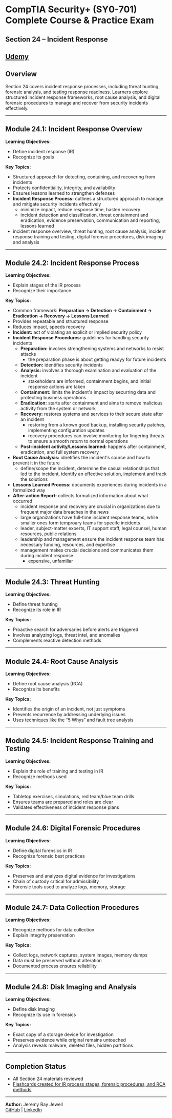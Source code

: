 # CompTIA Security+ (SY0-701) Complete Course & Practice Exam  
## Section 24 – Incident Response  

[Udemy](https://www.udemy.com/course/securityplus/)  
---

## Overview  
Section 24 covers incident response processes, including threat hunting, forensic analysis, and testing response readiness. Learners explore structured incident response frameworks, root cause analysis, and digital forensic procedures to manage and recover from security incidents effectively.  

---

## Module 24.1: Incident Response Overview  
**Learning Objectives:**  
- Define incident response (IR)  
- Recognize its goals  

**Key Topics:**  
- Structured approach for detecting, containing, and recovering from incidents  
- Protects confidentiality, integrity, and availability  
- Ensures lessons learned to strengthen defenses  
- **Incident Response Process:** outlines a structured approach to manage and mitigate security incidents effectively
	- minimize impact, reduce response time, hasten recovery
	- incident detection and classification, threat containment and eradication, evidence preservation, communication and reporting, lessons learned
- incident response overview, threat hunting, root cause analysis, incident response training and testing, digital forensic procedures, disk imaging and analysis

---

## Module 24.2: Incident Response Process  
**Learning Objectives:**  
- Explain stages of the IR process  
- Recognize their importance  

**Key Topics:**  
- Common framework: **Preparation → Detection → Containment → Eradication → Recovery → Lessons Learned**  
- Provides repeatable and structured response  
- Reduces impact, speeds recovery  
- **Incident:** act of violating an explicit or implied security policy
- **Incident Response Procedures:** guidelines for handling security incidents
	- **Preparation:** involves strengthening systems and networks to resist attacks
		- the preparation phase is about getting readyy for future incidents
	- **Detection:** identifies security incidents
	- **Analysis:** involves a thorough examination and evaluation of the incident
		- stakeholders are informed, containment begins, and initial response actions are taken
	- **Containment:** limits the incident's impact by securring data and protecting business operations
	- **Eradication:** starts after containment and aims to remove malicious activity from the system or network
	- **Recovery:** restores systems and services to their secure state after an incident
		- restoring from a known good backup, installing security patches, implementing configuration updates
		- recovery procedures can involve monitoring for lingering threats to ensure a smooth return to normal operations
	- **Post-incident activity/Lessons learned:** happens after containment, eradication, and full system recovery
- **Root Cause Analysis:** idnetifies the incident's source and how to prevent it in the future
	- define/scope the incident, determine the casual relationships that led to the incident, identify an effective solution, implement and track the solutions
- **Lessons Learned Process:** documents experiences during incidents in a formalized way
- **After-action Report:** collects formalized information about what occurred
	- incident response and recovery are crucial in organizations due to frequent major data breaches in the news
	- large organizations have full-time incident response teams, while smaller ones form temproary teams for specifc incidents
	- leader, subject-matter experts, IT support staff, legal counsel, human resources, public relations
	- leadership and management ensure the incident response team has necessary funding, resources, and expertise
	- management makes crucial decisions and communicates them during incident response
		- expensive, unfamiliar

---

## Module 24.3: Threat Hunting  
**Learning Objectives:**  
- Define threat hunting  
- Recognize its role in IR  

**Key Topics:**  
- Proactive search for adversaries before alerts are triggered  
- Involves analyzing logs, threat intel, and anomalies  
- Complements reactive detection methods  

---

## Module 24.4: Root Cause Analysis  
**Learning Objectives:**  
- Define root cause analysis (RCA)  
- Recognize its benefits  

**Key Topics:**  
- Identifies the origin of an incident, not just symptoms  
- Prevents recurrence by addressing underlying issues  
- Uses techniques like the “5 Whys” and fault tree analysis  

---

## Module 24.5: Incident Response Training and Testing  
**Learning Objectives:**  
- Explain the role of training and testing in IR  
- Recognize methods used  

**Key Topics:**  
- Tabletop exercises, simulations, red team/blue team drills  
- Ensures teams are prepared and roles are clear  
- Validates effectiveness of incident response plans  

---

## Module 24.6: Digital Forensic Procedures  
**Learning Objectives:**  
- Define digital forensics in IR  
- Recognize forensic best practices  

**Key Topics:**  
- Preserves and analyzes digital evidence for investigations  
- Chain of custody critical for admissibility  
- Forensic tools used to analyze logs, memory, storage  

---

## Module 24.7: Data Collection Procedures  
**Learning Objectives:**  
- Recognize methods for data collection  
- Explain integrity preservation  

**Key Topics:**  
- Collect logs, network captures, system images, memory dumps  
- Data must be preserved without alteration  
- Documented process ensures reliability  

---

## Module 24.8: Disk Imaging and Analysis  
**Learning Objectives:**  
- Define disk imaging  
- Recognize its use in forensics  

**Key Topics:**  
- Exact copy of a storage device for investigation  
- Preserves evidence while original remains untouched  
- Analysis reveals malware, deleted files, hidden partitions  

---

## Completion Status  
- All Section 24 materials reviewed  
- [Flashcards created for IR process stages, forensic procedures, and RCA methods](https://jeremyrayjewell.neocities.org/security-plus-dion#deck=24)          

---

**Author:** Jeremy Ray Jewell  
[GitHub](https://github.com/jeremyrayjewell) | [LinkedIn](https://www.linkedin.com/in/jeremyrayjewell)  
